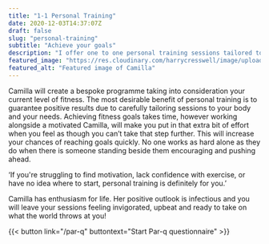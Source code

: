 ```yaml
---
title: "1-1 Personal Training"
date: 2020-12-03T14:37:07Z
draft: false
slug: "personal-training"
subtitle: "Achieve your goals"
description: "I offer one to one personal training sessions tailored to your personal fitness goals."
featured_image: "https://res.cloudinary.com/harrycresswell/image/upload/v1614015512/camillafitness/train-together.jpg"
featured_alt: "Featured image of Camilla"
---
```

Camilla will create a bespoke programme taking into consideration your
current level of fitness. The most desirable benefit of personal training is to
guarantee positive results due to carefully tailoring sessions to your body
and your needs. Achieving fitness goals takes time, however working
alongside a motivated Camilla, will make you put in that extra bit of effort
when you feel as though you can’t take that step further. This will increase
your chances of reaching goals quickly. No one works as hard alone as
they do when there is someone standing beside them encouraging and
pushing ahead.

‘If you're struggling to find motivation, lack confidence with exercise, or have no idea where to start, personal training is definitely for you.’

Camilla has enthusiasm for life. Her positive outlook is infectious and you
will leave your sessions feeling invigorated, upbeat and ready to take on
what the world throws at you!

{{< button link="/par-q" buttontext="Start Par-q questionnaire" >}}

